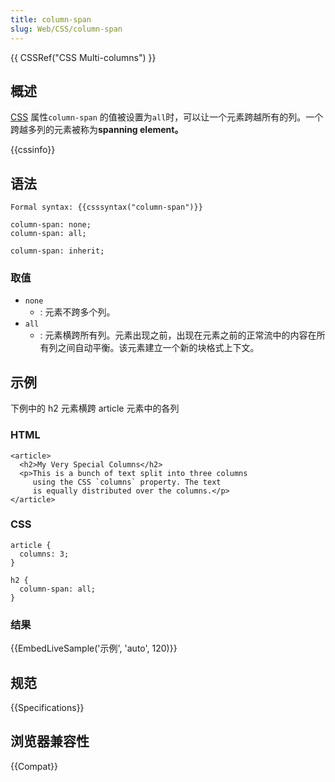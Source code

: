 ```yaml
---
title: column-span
slug: Web/CSS/column-span
---
```


{{ CSSRef("CSS Multi-columns") }}

## 概述

[CSS](/zh-CN/docs/CSS) 属性`column-span` 的值被设置为`all`时，可以让一个元素跨越所有的列。一个跨越多列的元素被称为**spanning element。**

{{cssinfo}}

## 语法

```
Formal syntax: {{csssyntax("column-span")}}
```

```
column-span: none;
column-span: all;

column-span: inherit;
```

### 取值

- `none`
  - : 元素不跨多个列。
- `all`
  - : 元素横跨所有列。元素出现之前，出现在元素之前的正常流中的内容在所有列之间自动平衡。该元素建立一个新的块格式上下文。

## 示例

下例中的 h2 元素横跨 article 元素中的各列

### HTML

```
<article>
  <h2>My Very Special Columns</h2>
  <p>This is a bunch of text split into three columns
     using the CSS `columns` property. The text
     is equally distributed over the columns.</p>
</article>
```

### CSS

```
article {
  columns: 3;
}

h2 {
  column-span: all;
}
```

### 结果

{{EmbedLiveSample('示例', 'auto', 120)}}

## 规范

{{Specifications}}

## 浏览器兼容性

{{Compat}}

